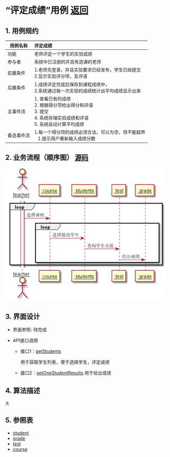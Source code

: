 
# “评定成绩”用例 [返回](../README.md)
## 1. 用例规约

|用例名称|评定成绩|
|-------|:-------------|
|功能|老师评定一个学生的实验成绩|
|参与者|系统中已注册的并且有选课的老师|
|前置条件|1.老师先登录，并且实验要求已经发布，学生已经提交<br>2.显示实验评分项，及评语|
|后置条件| 1.成绩评定完成后保存到课程成绩中，<br>2.系统通过每一次实验的成绩统计出平均成绩显示出来|
|主事件流| 1. 查看已有的成绩 <br/> 2. 根据得分项给出得分和评语  <br/> 3. 提交  <br/> 4. 系统存储实验成绩和评语<br/> 5. 系统自动计算平均成绩|
|备选事件流|1.每一个得分项的成绩必须合法，可以为空，但不能超界 <br/>&nbsp;&nbsp; 1.提示用户重新输入成绩分数|


## 2. 业务流程（顺序图） [源码](../uml/评定成绩.puml)
![评定成绩](../images/评定成绩.png) 

    
## 3. 界面设计
- 界面参照: 待完成

- API接口调用

    - 接口1：[getStudents](../接口/学生列表.md)
        
        用于获取学生列表，便于选择学生，评定成绩
    - 接口2：[setOneStudentResults](../接口/setOneStudentResults.md)
        用于给出成绩
    
## 4. 算法描述
    无
    
## 5. 参照表

- [student](../md/数据库设计.md/#student)
- [grade](../md/数据库设计.md/#grade)
- [test](../md/数据库设计.md/#test)
- [course](../md/数据库设计.md/#course)

